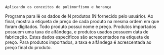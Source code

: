    Aplicando os conceitos de polimorfismo e herança

    
   Programa para lê os dados de N
produtos (N fornecido pelo usuário). Ao final,
mostra a etiqueta de preço de cada produto na
mesma ordem em que foram digitados.
   Todo produto possui nome e preço.
   Produtos importados possuem uma taxa de alfândega, e
produtos usados possuem data de fabricação.
  Estes dados específicos são acrescentados na etiqueta de preço.
  Para produtos importados, a taxa e alfândega é acrescentada ao
preço final do produto.
